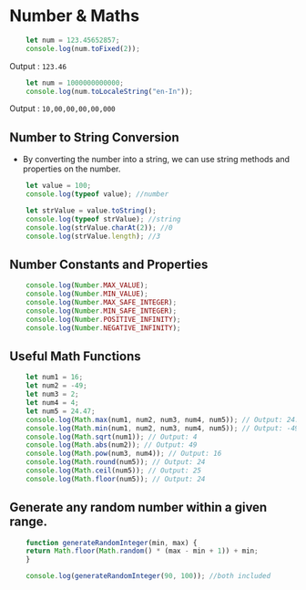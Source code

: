 # Number & Maths

```javascript
    let num = 123.45652857;
    console.log(num.toFixed(2));
```
Output : `123.46`

```javascript
    let num = 1000000000000;
    console.log(num.toLocaleString("en-In"));
```
Output : `10,00,00,00,00,000`

## Number to String Conversion
- By converting the number into a string, we can use string methods and properties on the number.

```javascript
    let value = 100;
    console.log(typeof value); //number

    let strValue = value.toString();
    console.log(typeof strValue); //string
    console.log(strValue.charAt(2)); //0
    console.log(strValue.length); //3
```

## Number Constants and Properties

```javascript
    console.log(Number.MAX_VALUE);
    console.log(Number.MIN_VALUE);
    console.log(Number.MAX_SAFE_INTEGER);
    console.log(Number.MIN_SAFE_INTEGER);
    console.log(Number.POSITIVE_INFINITY);
    console.log(Number.NEGATIVE_INFINITY);
```

## Useful Math Functions

```javascript
    let num1 = 16;
    let num2 = -49;
    let num3 = 2;
    let num4 = 4;
    let num5 = 24.47;
    console.log(Math.max(num1, num2, num3, num4, num5)); // Output: 24.47
    console.log(Math.min(num1, num2, num3, num4, num5)); // Output: -49
    console.log(Math.sqrt(num1)); // Output: 4
    console.log(Math.abs(num2)); // Output: 49
    console.log(Math.pow(num3, num4)); // Output: 16
    console.log(Math.round(num5)); // Output: 24
    console.log(Math.ceil(num5)); // Output: 25
    console.log(Math.floor(num5)); // Output: 24
```

## Generate any random number within a given range.

```javascript
    function generateRandomInteger(min, max) {
    return Math.floor(Math.random() * (max - min + 1)) + min;
    }

    console.log(generateRandomInteger(90, 100)); //both included
```